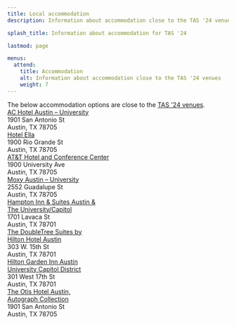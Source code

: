 ```yaml
---
title: Local accommodation
description: Information about accommodation close to the TAS '24 venues at The University of Texas at Austin.

splash_title: Information about accommodation for TAS '24

lastmod: page

menus:
  attend:
    title: Accommodation
    alt: Information about accommodation close to the TAS '24 venues
    weight: 7
---
```


<div class="text-center">
The below accommodation options are close to the <a href="/2024/attend/venues/">TAS '24 venues</a>.
</div>

 <div class="d-flex flex-wrap justify-content-center">
  <div class="border m-3 p-3 px-5">
    <a href="https://www.marriott.com/en-us/hotels/ausaw-ac-hotel-austin-university/overview/?scid=f2ae0541-1279-4f24-b197-a979c79310b0">AC Hotel Austin – University</a><br>
    1901 San Antonio St<br>
    Austin, TX 78705
  </div>

  <div class="border m-3 p-3 px-5">
    <a href="https://hotelella.com">Hotel Ella</a><br>
    1900 Rio Grande St<br>
    Austin, TX 78705
  </div>

  <div class="border m-3 p-3 px-5">
    <a href="https://meetattexas.com">AT&T Hotel and Conference Center</a><br>
    1900 University Ave<br>
    Austin, TX 78705
  </div>

  <div class="border m-3 p-3 px-5">
    <a href="https://www.marriott.com/en-us/hotels/ausox-moxy-austin-university/overview/">Moxy Austin – University</a><br>
    2552 Guadalupe St<br>
    Austin, TX 78705
  </div>

  <div class="border m-3 p-3 px-5">
    <a href="https://www.hilton.com/en/hotels/ausuahx-hampton-suites-austin-at-the-university-capitol/?SEO_id=GMB-AMER-HX-AUSUAHX&y_source=1_MjA4MjYyNi03MTUtbG9jYXRpb24ud2Vic2l0ZQ%3D%3D">Hampton Inn & Suites Austin &<br>The University/Capitol</a><br>
    1701 Lavaca St<br>
    Austin, TX 78701
  </div>
  
  <div class="border m-3 p-3 px-5">
    <a href="https://www.hilton.com/en/hotels/ausfldt-doubletree-suites-austin/?SEO_id=GMB-AMER-DT-AUSFLDT&y_source=1_MTM3MjY0MS03MTUtbG9jYXRpb24ud2Vic2l0ZQ%3D%3Dhttps://www.hilton.com/en/hotels/ausfldt-doubletree-suites-austin/?SEO_id=GMB-AMER-DT-AUSFLDT&y_source=1_MTM3MjY0MS03MTUtbG9jYXRpb24ud2Vic2l0ZQ%3D%3Dhttps://www.hilton.com/en/hotels/ausfldt-doubletree-suites-austin/?SEO_id=GMB-AMER-DT-AUSFLDT&y_source=1_MTM3MjY0MS03MTUtbG9jYXRpb24ud2Vic2l0ZQ%3D%3Dhttps://www.hilton.com/en/hotels/ausfldt-doubletree-suites-austin/?SEO_id=GMB-AMER-DT-AUSFLDT&y_source=1_MTM3MjY0MS03MTUtbG9jYXRpb24ud2Vic2l0ZQ%3D%3Dhttps://www.hilton.com/en/hotels/ausfldt-doubletree-suites-austin/?SEO_id=GMB-AMER-DT-AUSFLDT&y_source=1_MTM3MjY0MS03MTUtbG9jYXRpb24ud2Vic2l0ZQ%3D%3D">The DoubleTree Suites by<br>Hilton Hotel Austin</a><br>
    303 W. 15th St<br>
    Austin, TX 78701
  </div>

  <div class="border m-3 p-3 px-5">
    <a href="https://www.hilton.com/en/hotels/ausaugi-hilton-garden-inn-austin-university-capitol-district/?SEO_id=GMB-AMER-GI-AUSAUGI&y_source=1_MjUzNjUyMzktNzE1LWxvY2F0aW9uLndlYnNpdGU%3D">Hilton Garden Inn Austin<br>University Capitol District</a><br>
    301 West 17th St<br>
    Austin, TX 78701
  </div>

  <div class="border m-3 p-3 px-5">
    <a href="https://www.marriott.com/en-us/hotels/ausak-the-otis-hotel-austin-autograph-collection/overview/?scid=f2ae0541-1279-4f24-b197-a979c79310b0">The Otis Hotel Austin,<br>Autograph Collection</a><br>
    1901 San Antonio St<br>
    Austin, TX 78705
  </div>

 </div>
